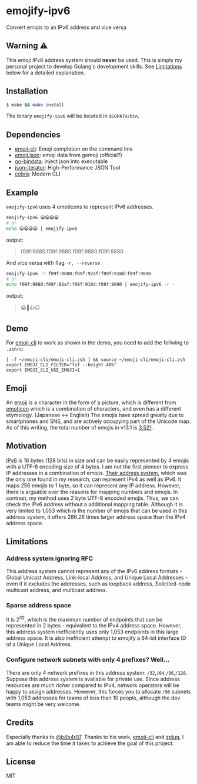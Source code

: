 # emojify-ipv6
Convert emojis to an IPv6 address and vice versa

## Warning ⚠️

This emoji IPv6 address system should **never** be used. This is simply my personal project to develop Golang's development skills. See [Limitations] below for a detailed explanation.


## Installation

``` bash
$ make && make install 
```
The binary `emojify-ipv6` will be located in `$GOPATH/bin`.


## Dependencies

- [emoji-cli]: Emoji completion on the command line 
- [emoji.json]: emoji data from gemoji (official?)
- [go-bindata]: inject json into executable
- [json-iterator]: High-Performance JSON Tool
- [cobra]: Modern CLI

## Example 

`emojify-ipv6` uses 4 emoticons to represent IPv6 addresses.
``` bash
emojify-ipv6 😀😀😀😀
# or
echo 😀😀😀😀 | emojify-ipv6
```
output:
> f09f:9880:f09f:9880:f09f:9880:f09f:9880

And vice versa with flag `-r, --reverse`
``` bash
emojify-ipv6 -r f09f:9880:f09f:92af:f09f:918d:f09f:9890
# or 
echo f09f:9880:f09f:92af:f09f:918d:f09f:9890 | emojify-ipv6 -r - 
```
output:
> 😀💯👍😐

## Demo 

For [emoji-cli] to work as shown in the demo, you need to add the follwing to `.zshrc`: 
```
[ -f ~/emoji-cli/emoji-cli.zsh ] && source ~/emoji-cli/emoji-cli.zsh
export EMOJI_CLI_FILTER="fzf --height 40%"
export EMOJI_CLI_USE_EMOJI=1
```

## Emoji 

An [emoji] is a character in the form of a picture, which is different from [emoticon] which is a combination of characters, and even has a different etymology. (Japanese ↔ English) The emojis have spread greatly due to smartphones and SNS, and are actively occupying part of the Unicode map. As of this writing, the total number of emojis in v13.1 is [3,521][1].

## Motivation 

[IPv6] is 16 bytes (128 bits) in size and can be easily represented by 4 emojis with a UTF-8 encoding size of 4 bytes. I am not the first pioneer to express IP addresses in a combination of emojis. [Their address system][2], which was the only one found in my research, can represent IPv4 as well as IPv6. It maps 256 emojis to 1 byte, so it can represent any IP address. However, there is arguable over the reasons for mapping numbers and emojis. In contrast, my method uses 2 byte UTF-8 encoded emojis. Thus, we can check the IPv6 address without a additional mapping table. Although it is very limited to 1,053 which is the number of emojis that can be used in this address system, it offers 286.26 times larger address space than the IPv4 address space.

## Limitations 

### Address system ignoring RFC 

This address system cannot represent any of the IPv6 address formats - Global Unicast Address, Link-local Address, and Unique Local Addresses - even if it excludes the addresses, such as loopback address, Solicited-node multicast address, and multicast address.

### Sparse address space 

It is 2<sup>32</sup>, which is the maximum number of endpoints that can be represented in 2 bytes - equivalent to the IPv4 address space. However, this address system inefficiently uses only 1,053 endpoints in this large address space. It is also inefficient attempt to emojify a 64-bit interface ID of a Unique Local Address. 

### Configure network subnets with only 4 prefixes? Well...

There are only 4 network prefixes in this address system: `/32`,`/64`,`/96`,`/128`. Suppose this address system is available for private use. Since address resources are much richer compared to IPv4, network operators will be happy to assign addresses. However, this forces you to allocate `/96` subnets with 1,053 addresses for teams of less than 10 people, although the dev teams might be very welcome. 

## Credits 

Especially thanks to [@b4b4r07][b4b4r07]. Thanks to his work, [emoji-cli] and [zplug], I am able to reduce the time it takes to achieve the goal of this project. 

## License 

MIT

[emoji]: https://en.wikipedia.org/wiki/Emoji
[emoticon]: https://en.wikipedia.org/wiki/Emoticon
[Limitations]: https://github.com/kkh913/emojify-ipv6#limitations 
[emoji-cli]: https://github.com/b4b4r07/emoji-cli
[emoji.json]: https://github.com/github/gemoji/blob/master/db/emoji.json
[go-bindata]: https://github.com/go-bindata/go-bindata
[json-iterator]: https://github.com/json-iterator/go
[cobra]: https://github.com/spf13/cobra
[b4b4r07]: https://github.com/b4b4r07
[zplug]: https://github.com/zplug/zplug
[1]: https://www.unicode.org/emoji/charts/emoji-counts.html
[IPv6]: https://en.wikipedia.org/wiki/IPv6_address
[2]: https://www.6connect.com/resources/how-to-view-ip-addresses-as-emojis/

